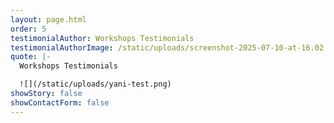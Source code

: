 ```yaml
---
layout: page.html
order: 5
testimonialAuthor: Workshops Testimonials
testimonialAuthorImage: /static/uploads/screenshot-2025-07-10-at-16.02.53.png
quote: |-
  Workshops Testimonials

  ![](/static/uploads/yani-test.png)
showStory: false
showContactForm: false
---
```

